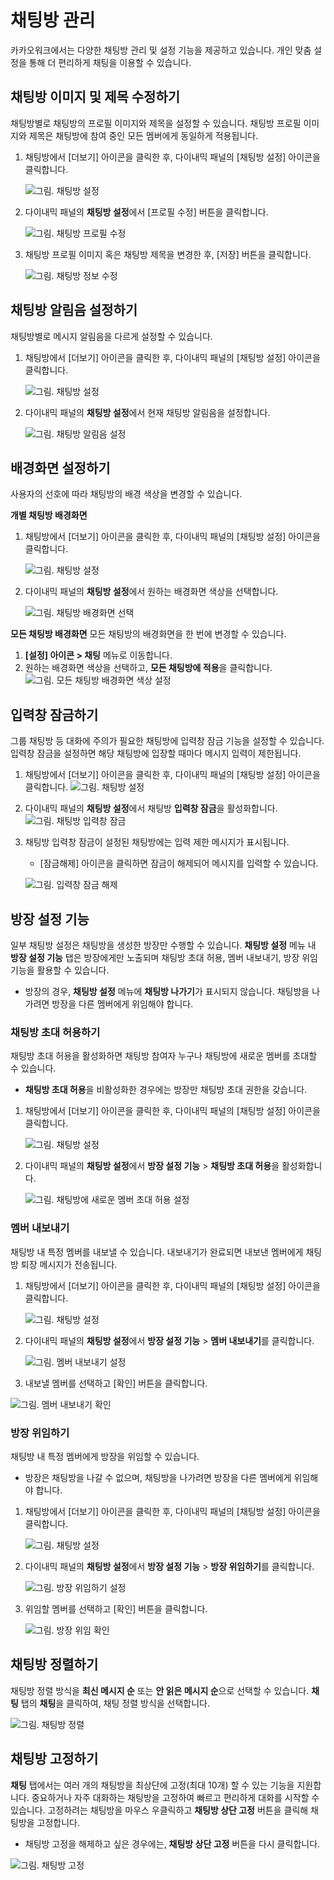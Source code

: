 # 채팅방 관리

카카오워크에서는 다양한 채팅방 관리 및 설정 기능을 제공하고 있습니다. 개인 맞춤 설정을 통해 더 편리하게 채팅을 이용할 수 있습니다.



## 채팅방 이미지 및 제목 수정하기

채팅방별로 채팅방의 프로필 이미지와 제목을 설정할 수 있습니다. 채팅방 프로필 이미지와 제목은 채팅방에 참여 중인 모든 멤버에게 동일하게 적용됩니다.

1.  채팅방에서 \[더보기] 아이콘을 클릭한 후, 다이내믹 패널의 \[채팅방 설정] 아이콘을 클릭합니다.

    ![그림. 채팅방 설정](../4%20%E1%84%8E%E1%85%A2%E1%84%90%E1%85%B5%E1%86%BC%2050885c976659493196d7eef798e4e05b/Untitled%2012.png)
2.  다이내믹 패널의 **채팅방 설정**에서 \[프로필 수정] 버튼을 클릭합니다.

    ![그림. 채팅방 프로필 수정](../4%20%E1%84%8E%E1%85%A2%E1%84%90%E1%85%B5%E1%86%BC%2050885c976659493196d7eef798e4e05b/%EC%B1%84%ED%8C%85%EB%B0%A9\_%ED%94%84%EB%A1%9C%ED%95%84\_%EC%88%98%EC%A0%95.png)
3.  채팅방 프로필 이미지 혹은 채팅방 제목을 변경한 후, \[저장] 버튼을 클릭합니다.

    ![그림. 채팅방 정보 수정](../4%20%E1%84%8E%E1%85%A2%E1%84%90%E1%85%B5%E1%86%BC%2050885c976659493196d7eef798e4e05b/%EC%B1%84%ED%8C%85%EB%B0%A9\_%EC%A0%9C%EB%AA%A9\_%EB%B3%80%EA%B2%BD.png)

## 채팅방 알림음 설정하기

채팅방별로 메시지 알림음을 다르게 설정할 수 있습니다.

1.  채팅방에서 \[더보기] 아이콘을 클릭한 후, 다이내믹 패널의 \[채팅방 설정] 아이콘을 클릭합니다.

    ![그림. 채팅방 설정](../4%20%E1%84%8E%E1%85%A2%E1%84%90%E1%85%B5%E1%86%BC%2050885c976659493196d7eef798e4e05b/Untitled%2012.png)
2.  다이내믹 패널의 **채팅방 설정**에서 현재 채팅방 알림음을 설정합니다.

    ![그림. 채팅방 알림음 설정](../4%20%E1%84%8E%E1%85%A2%E1%84%90%E1%85%B5%E1%86%BC%2050885c976659493196d7eef798e4e05b/%EC%B1%84%ED%8C%85%EB%B0%A9\_%EC%95%8C%EB%A6%BC%EC%9D%8C\_%EC%84%A4%EC%A0%95.png)

## 배경화면 설정하기

사용자의 선호에 따라 채팅방의 배경 색상을 변경할 수 있습니다.

**개별 채팅방 배경화면**

1.  채팅방에서 \[더보기] 아이콘을 클릭한 후, 다이내믹 패널의 \[채팅방 설정] 아이콘을 클릭합니다.

    ![그림. 채팅방 설정](../4%20%E1%84%8E%E1%85%A2%E1%84%90%E1%85%B5%E1%86%BC%2050885c976659493196d7eef798e4e05b/Untitled%2012.png)
2.  다이내믹 패널의 **채팅방 설정**에서 원하는 배경화면 색상을 선택합니다.

    ![그림. 채팅방 배경화면 선택](../4%20%E1%84%8E%E1%85%A2%E1%84%90%E1%85%B5%E1%86%BC%2050885c976659493196d7eef798e4e05b/%EC%B1%84%ED%8C%85%EB%B0%A9\_%EB%B0%B0%EA%B2%BD%ED%99%94%EB%A9%B4\_%EC%84%A0%ED%83%9D.png)

**모든 채팅방 배경화면** 모든 채팅방의 배경화면을 한 번에 변경할 수 있습니다.

1. **\[설정] 아이콘 > 채팅** 메뉴로 이동합니다.
2. 원하는 배경화면 색상을 선택하고, **모든 채팅방에 적용**을 클릭합니다. ![그림. 모든 채팅방 배경화면 색상 설정](../4%20%E1%84%8E%E1%85%A2%E1%84%90%E1%85%B5%E1%86%BC%2050885c976659493196d7eef798e4e05b/%EB%AA%A8%EB%93%A0\_%EC%B1%84%ED%8C%85%EB%B0%A9\_%EB%B0%B0%EA%B2%BD%ED%99%94%EB%A9%B4\_%EC%83%89%EC%83%81\_%EC%84%A4%EC%A0%95.png)

## 입력창 잠금하기

그룹 채팅방 등 대화에 주의가 필요한 채팅방에 입력창 잠금 기능을 설정할 수 있습니다. 입력창 잠금을 설정하면 해당 채팅방에 입장할 때마다 메시지 입력이 제한됩니다.

1. 채팅방에서 \[더보기] 아이콘을 클릭한 후, 다이내믹 패널의 \[채팅방 설정] 아이콘을 클릭합니다. ![그림. 채팅방 설정](../4%20%E1%84%8E%E1%85%A2%E1%84%90%E1%85%B5%E1%86%BC%2050885c976659493196d7eef798e4e05b/Untitled%2012.png)
2. 다이내믹 패널의 **채팅방 설정**에서 채팅방 **입력창 잠금**을 활성화합니다. ![그림. 채팅방 입력창 잠금](../4%20%E1%84%8E%E1%85%A2%E1%84%90%E1%85%B5%E1%86%BC%2050885c976659493196d7eef798e4e05b/%EC%B1%84%ED%8C%85%EB%B0%A9\_%EC%9E%85%EB%A0%A5%EC%B0%BD\_%EC%9E%A0%EA%B8%88.png)
3.  채팅방 입력창 잠금이 설정된 채팅방에는 입력 제한 메시지가 표시됩니다.

    * \[잠금해제] 아이콘을 클릭하면 잠금이 해제되어 메시지를 입력할 수 있습니다.

    ![그림. 입력창 잠금 해제](../4%20%E1%84%8E%E1%85%A2%E1%84%90%E1%85%B5%E1%86%BC%2050885c976659493196d7eef798e4e05b/Untitled%2013.png)

## 방장 설정 기능

일부 채팅방 설정은 채팅방을 생성한 방장만 수행할 수 있습니다. **채팅방 설정** 메뉴 내 **방장 설정 기능** 탭은 방장에게만 노출되며 채팅방 초대 허용, 멤버 내보내기, 방장 위임 기능을 활용할 수 있습니다.

* 방장의 경우, **채팅방 설정** 메뉴에 **채팅방 나가기**가 표시되지 않습니다. 채팅방을 나가려면 방장을 다른 멤버에게 위임해야 합니다.

### **채팅방 초대 허용하기**&#x20;

채팅방 초대 허용을 활성화하면 채팅방 참여자 누구나 채팅방에 새로운 멤버를 초대할 수 있습니다.

* **채팅방 초대 허용**을 비활성화한 경우에는 방장만 채팅방 초대 권한을 갖습니다.

1.  채팅방에서 \[더보기] 아이콘을 클릭한 후, 다이내믹 패널의 \[채팅방 설정] 아이콘을 클릭합니다.

    ![그림. 채팅방 설정](../4%20%E1%84%8E%E1%85%A2%E1%84%90%E1%85%B5%E1%86%BC%2050885c976659493196d7eef798e4e05b/Untitled%2012.png)
2.  다이내믹 패널의 **채팅방 설정**에서 **방장 설정 기능** > **채팅방 초대 허용**을 활성화합니다.

    ![그림. 채팅방에 새로운 멤버 초대 허용 설정](../4%20%E1%84%8E%E1%85%A2%E1%84%90%E1%85%B5%E1%86%BC%2050885c976659493196d7eef798e4e05b/%EC%B1%84%ED%8C%85%EB%B0%A9%EC%97%90\_%EC%83%88%EB%A1%9C%EC%9A%B4\_%EB%A9%A4%EB%B2%84\_%EC%B4%88%EB%8C%80\_%ED%97%88%EC%9A%A9\_%EC%84%A4%EC%A0%95.png)

### **멤버 내보내기**&#x20;

채팅방 내 특정 멤버를 내보낼 수 있습니다. 내보내기가 완료되면 내보낸 멤버에게 채팅방 퇴장 메시지가 전송됩니다.

1.  채팅방에서 \[더보기] 아이콘을 클릭한 후, 다이내믹 패널의 \[채팅방 설정] 아이콘을 클릭합니다.

    ![그림. 채팅방 설정](../4%20%E1%84%8E%E1%85%A2%E1%84%90%E1%85%B5%E1%86%BC%2050885c976659493196d7eef798e4e05b/Untitled%2012.png)
2.  다이내믹 패널의 **채팅방 설정**에서 **방장 설정 기능** > **멤버 내보내기**를 클릭합니다.

    ![그림. 멤버 내보내기 설정](../4%20%E1%84%8E%E1%85%A2%E1%84%90%E1%85%B5%E1%86%BC%2050885c976659493196d7eef798e4e05b/%EB%A9%A4%EB%B2%84\_%EB%82%B4%EB%B3%B4%EB%82%B4%EA%B8%B0\_%EC%84%A4%EC%A0%95.png)
3. 내보낼 멤버를 선택하고 \[확인] 버튼을 클릭합니다.

![그림. 멤버 내보내기 확인](../4%20%E1%84%8E%E1%85%A2%E1%84%90%E1%85%B5%E1%86%BC%2050885c976659493196d7eef798e4e05b/Untitled%2014.png)

### **방장 위임하기**&#x20;

채팅방 내 특정 멤버에게 방장을 위임할 수 있습니다.

* 방장은 채팅방을 나갈 수 없으며, 채팅방을 나가려면 방장을 다른 멤버에게 위임해야 합니다.

1.  채팅방에서 \[더보기] 아이콘을 클릭한 후, 다이내믹 패널의 \[채팅방 설정] 아이콘을 클릭합니다.

    ![그림. 채팅방 설정](../4%20%E1%84%8E%E1%85%A2%E1%84%90%E1%85%B5%E1%86%BC%2050885c976659493196d7eef798e4e05b/Untitled%2012.png)
2.  다이내믹 패널의 **채팅방 설정**에서 **방장 설정 기능** > **방장 위임하기**를 클릭합니다.

    ![그림. 방장 위임하기 설정](../4%20%E1%84%8E%E1%85%A2%E1%84%90%E1%85%B5%E1%86%BC%2050885c976659493196d7eef798e4e05b/%EB%B0%A9%EC%9E%A5\_%EC%9C%84%EC%9E%84%ED%95%98%EA%B8%B0\_%EC%84%A4%EC%A0%95.png)
3.  위임할 멤버를 선택하고 \[확인] 버튼을 클릭합니다.

    ![그림. 방장 위임 확인](../4%20%E1%84%8E%E1%85%A2%E1%84%90%E1%85%B5%E1%86%BC%2050885c976659493196d7eef798e4e05b/Untitled%2015.png)

## 채팅방 정렬하기

채팅방 정렬 방식을 **최신 메시지 순** 또는 **안 읽은 메시지 순**으로 선택할 수 있습니다. **채팅** 탭의 **채팅**을 클릭하여, 채팅 정렬 방식을 선택합니다.

![그림. 채팅방 정렬](../4%20%E1%84%8E%E1%85%A2%E1%84%90%E1%85%B5%E1%86%BC%2050885c976659493196d7eef798e4e05b/Untitled%2016.png)

## 채팅방 고정하기

**채팅** 탭에서는 여러 개의 채팅방을 최상단에 고정(최대 10개) 할 수 있는 기능을 지원합니다. 중요하거나 자주 대화하는 채팅방을 고정하여 빠르고 편리하게 대화를 시작할 수 있습니다. 고정하려는 채팅방을 마우스 우클릭하고 **채팅방 상단 고정** 버튼을 클릭해 채팅방을 고정합니다.

* 채팅방 고정을 해제하고 싶은 경우에는, **채팅방 상단 고정** 버튼을 다시 클릭합니다.

![그림. 채팅방 고정](../4%20%E1%84%8E%E1%85%A2%E1%84%90%E1%85%B5%E1%86%BC%2050885c976659493196d7eef798e4e05b/Untitled%2017.png)
